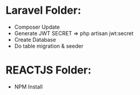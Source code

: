 # Laravel Folder:

- Composer Update
- Generate JWT SECRET => php artisan jwt:secret
- Create Database
- Do table migration & seeder

# REACTJS Folder:

- NPM Install

